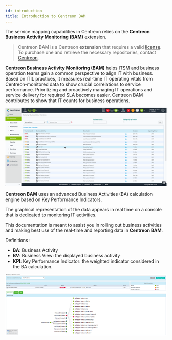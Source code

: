 ```yaml
---
id: introduction
title: Introduction to Centreon BAM
---
```


The service mapping capabilities in Centreon relies on the **Centreon Business
Activity Monitoring (BAM)** extension.

> Centreon BAM is a Centreon **extension** that requires a valid [license](../administration/licenses). To
> purchase one and retrieve the necessary repositories, contact
> [Centreon](mailto:sales@centreon.com).

**Centreon Business Activity Monitoring (BAM)** helps ITSM and business
operation teams gain a common perspective to align IT with business. Based on
ITIL practices, it measures real-time IT operating vitals from
Centreon-monitored data to show crucial correlations to service performance.
Prioritizing and proactively managing IT operations and service delivery for
required SLA becomes easier. Centreon BAM contributes to show that IT counts for
business operations.

![image](../assets/service-mapping/first_page.gif)

**Centreon BAM** uses an advanced Business Activities (BA) calculation engine
based on Key Performance Indicators.

The graphical representation of the data appears in real time on a console that
is dedicated to monitoring IT activities.

This documentation is meant to assist you in rolling out business activities and
making best use of the real-time and reporting data in **Centreon BAM**.

Definitions :

- **BA**: Business Activity
- **BV**: Business View: the displayed business activity
- **KPI**: Key Performance Indicator: the weighted indicator considered in the
BA calculation.

![image](../assets/service-mapping/about/ba_detailed.png)
